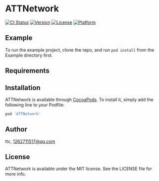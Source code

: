 # ATTNetwork

[![CI Status](https://img.shields.io/travis/ttc/ATTNetwork.svg?style=flat)](https://travis-ci.org/ttc/ATTNetwork)
[![Version](https://img.shields.io/cocoapods/v/ATTNetwork.svg?style=flat)](https://cocoapods.org/pods/ATTNetwork)
[![License](https://img.shields.io/cocoapods/l/ATTNetwork.svg?style=flat)](https://cocoapods.org/pods/ATTNetwork)
[![Platform](https://img.shields.io/cocoapods/p/ATTNetwork.svg?style=flat)](https://cocoapods.org/pods/ATTNetwork)

## Example

To run the example project, clone the repo, and run `pod install` from the Example directory first.

## Requirements

## Installation

ATTNetwork is available through [CocoaPods](https://cocoapods.org). To install
it, simply add the following line to your Podfile:

```ruby
pod 'ATTNetwork'
```

## Author

ttc, 1262711517@qq.com

## License

ATTNetwork is available under the MIT license. See the LICENSE file for more info.
